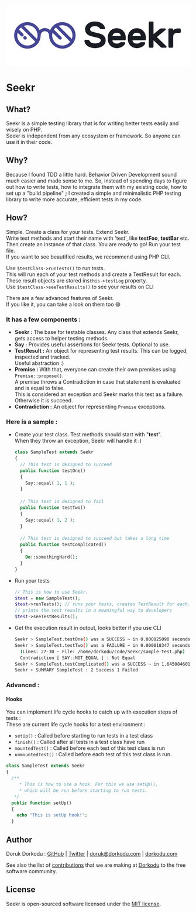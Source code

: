 ![Seekr Logo](assets/seekr-logo.png)

# Seekr

## What?

Seekr is a simple testing library that is for writing better tests easily and wisely on PHP. <br>Seekr is independent from any ecosystem or framework. So anyone can use it in their code.

## Why?

Because I found TDD a little hard. Behavior Driven Development sound much easier and made sense to me. So, instead of spending days to figure out how to write tests, how to integrate them with my existing code, how to set up a "build pipeline" **;** I created a simple and minimalistic PHP testing library to write more accurate, efficient tests in my code.

## How?

Simple. Create a class for your tests. Extend Seekr. <br>Write test methods and start their name with 'test', like **testFoo**, **testBar** etc.<br>Then create an instance of that class. You are ready to go! Run your test file.<br>If you want to see beautified results, we recommend using PHP CLI.

Use  `$testClass->runTests()` to run tests. <br>This will run each of your test methods and create a TestResult for each. <br>These result objects are stored in`$this->testLog` property. <br>Use  `$testClass->seeTestResults()` to see your results on CLI<br>

There are a few advanced features of Seekr. <br>If you like it, you can take a look on them too :smile:

### **It has a few components :**

- **Seekr :** The base for testable classes. Any class that extends Seekr, gets access to helper testing methods.
- **Say :** Provides useful assertions for Seekr tests. Optional to use.
- **TestResult :** An object for representing test results. This can be logged, inspected and tracked. <br>Useful abstraction :)
- **Premise :** With that, everyone can create their own premises using `Premise::propose()`. <br>A premise throws a Contradiction in case that statement is evaluated and is equal to false.<br>This is considered an exception and Seekr marks this test as a failure. Otherwise it is succeed.
- **Contradiction :** An object for representing `Premise` exceptions.

### Here is a sample :

- Create your test class. Test methods should start with "**test**". <br>When they throw an exception, Seekr will handle it :)

  ```php
  class SampleTest extends Seekr 
  {
    // This test is designed to succeed
    public function testOne()
    {
      Say::equal( 1, 1 );
    }
    
    // This test is designed to fail
    public function testTwo()
    {
      Say::equal( 1, 2 );
    }
    
    // This test is designed to succeed but takes a long time
    public function testComplicated()
    {
      Do::somethingHard();
    }
  }
  ```
  
- Run your tests

  ```php
  // This is how to use Seekr.
  $test = new SampleTest();
  $test->runTests(); // runs your tests, creates TestResult for each.
  // prints the test results in a meaningful way to developers
  $test->seeTestResults();
  ```

- Get the execution result in output, looks better if you use CLI

  ```bash
  Seekr > SampleTest.testOne() was a SUCCESS ~ in 0.000025090 seconds
  Seekr > SampleTest.testTwo() was a FAILURE ~ in 0.000018347 seconds
    (Lines: 27-30 ~ File: /home/dorkodu/code/Seekr/sample-test.php)
    Contradiction [ SAY::NOT_EQUAL ] : Not Equal
  Seekr > SampleTest.testComplicated() was a SUCCESS ~ in 1.645084601 seconds
  Seekr > SUMMARY SampleTest : 2 Success 1 Failed
  ```

### Advanced :

#### Hooks

You can implement life cycle hooks to catch up with execution steps of tests :<br>These are current life cycle hooks for a test environment :

- `setUp()` :  Called before starting to run tests in a test class
- `finish()` : Called after all tests in a test class have run
- `mountedTest()` : Called before each test of this test class is run
- `unmountedTest()` : Called before each test of this test class is run.

```php
class SampleTest extends Seekr 
{
  /**
	 * This is how to use a hook. For this we use setUp(),
	 * which will be run before starting to run tests.
   */ 
  public function setUp()
  {
    echo "This is setUp hook!";
  }
```

## Author

Doruk Dorkodu : [GitHub](https://github.com/dorukdorkodu)  | [Twitter](https://twitter.com/dorukdorkodu) | [doruk@dorkodu.com](mailto:doruk@dorkodu.com) | [dorkodu.com](https://dorkodu.com)

See also the list of [contributions](https://libre.dorkodu.com) that we are making at [Dorkodu](dorkodu.com) to the free software community.

## License

Seekr is open-sourced software licensed under the [MIT license](LICENSE).

